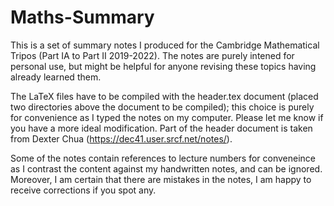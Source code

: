 # Maths-Summary
This is a set of summary notes I produced for the Cambridge Mathematical Tripos (Part IA to Part II 2019-2022). The notes are purely 
intened for personal use, but might be helpful for anyone revising these topics having already learned them.

The LaTeX files have to be compiled with the header.tex document (placed two directories above the document to be compiled);
this choice is purely for convenience as I typed the notes on my computer. Please let me know if you have a more ideal modification.
Part of the header document is taken from Dexter Chua (https://dec41.user.srcf.net/notes/).

Some of the notes contain references to lecture numbers for conveneince as I contrast the content against my handwritten notes,
and can be ignored. Moreover, I am certain that there are mistakes in the notes, I am happy to receive corrections if you spot any.
